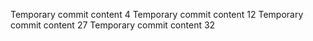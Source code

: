Temporary commit content 4
Temporary commit content 12
Temporary commit content 27
Temporary commit content 32
